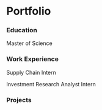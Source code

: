 # Portfolio

### Education
Master of Science

### Work Experience
Supply Chain Intern

Investment Research Analyst Intern

### Projects

